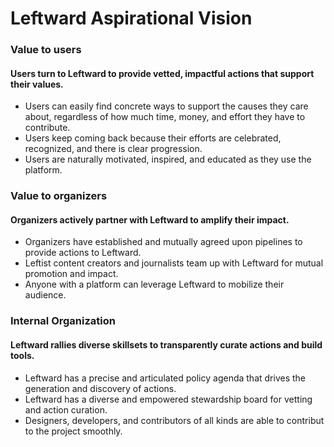 # Leftward Aspirational Vision

### Value to users
#### Users turn to Leftward to provide vetted, impactful actions that support their values.
- Users can easily find concrete ways to support the causes they care about, regardless of how much time, money, and effort they have to contribute.
- Users keep coming back because their efforts are celebrated, recognized, and there is clear progression.
- Users are naturally motivated, inspired, and educated as they use the platform.

### Value to organizers
#### Organizers actively partner with Leftward to amplify their impact.
- Organizers have established and mutually agreed upon pipelines to provide actions to Leftward.
- Leftist content creators and journalists team up with Leftward for mutual promotion and impact.
- Anyone with a platform can leverage Leftward to mobilize their audience.

### Internal Organization
#### Leftward rallies diverse skillsets to transparently curate actions and build tools. 
- Leftward has a precise and articulated policy agenda that drives the generation and discovery of actions.
- Leftward has a diverse and empowered stewardship board for vetting and action curation.
- Designers, developers, and contributors of all kinds are able to contribut to the project smoothly. 

